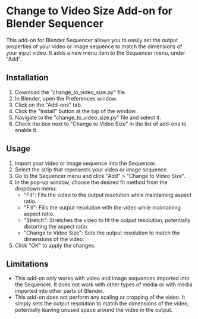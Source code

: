 # Change to Video Size Add-on for Blender Sequencer

This add-on for Blender Sequencer allows you to easily set the output properties of your video or image sequence to match the dimensions of your input video. It adds a new menu item to the Sequencer menu, under "Add".

## Installation

1. Download the "change_to_video_size.py" file.
2. In Blender, open the Preferences window.
3. Click on the "Add-ons" tab.
4. Click the "Install" button at the top of the window.
5. Navigate to the "change_to_video_size.py" file and select it.
6. Check the box next to "Change to Video Size" in the list of add-ons to enable it.

## Usage

1. Import your video or image sequence into the Sequencer.
2. Select the strip that represents your video or image sequence.
3. Go to the Sequencer menu and click "Add" > "Change to Video Size".
4. In the pop-up window, choose the desired fit method from the dropdown menu:
    * "Fit": Fits the video to the output resolution while maintaining aspect ratio.
    * "Fill": Fills the output resolution with the video while maintaining aspect ratio.
    * "Stretch": Stretches the video to fit the output resolution, potentially distorting the aspect ratio.
    * "Change to Video Size": Sets the output resolution to match the dimensions of the video.
5. Click "OK" to apply the changes.

## Limitations

- This add-on only works with video and image sequences imported into the Sequencer. It does not work with other types of media or with media imported into other parts of Blender.
- This add-on does not perform any scaling or cropping of the video. It simply sets the output resolution to match the dimensions of the video, potentially leaving unused space around the video in the output.

